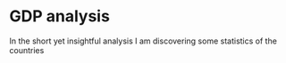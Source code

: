 # GDP  analysis
 In the short yet insightful analysis I am discovering some statistics of the countries
